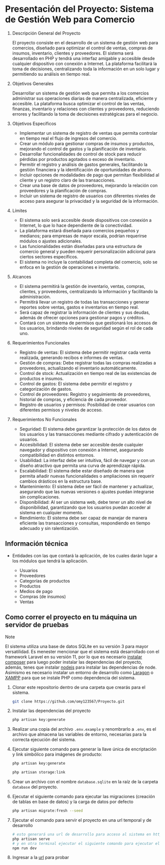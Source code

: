 # Presentación del Proyecto: Sistema de Gestión Web para Comercio

1. Descripción General del Proyecto

    El proyecto consiste en el desarrollo de un sistema de gestión web para comercios, diseñado para optimizar el control de ventas, compras de insumos, inventario, clientes y proveedores. El sistema será desarrollado en PHP y tendrá una interfaz amigable y accesible desde cualquier dispositivo con conexión a Internet. La plataforma facilitará la toma de decisiones, centralizando toda la información en un solo lugar y permitiendo su análisis en tiempo real.

2. Objetivos Generales

    Desarrollar un sistema de gestión web que permita a los comercios administrar sus operaciones diarias de manera centralizada, eficiente y accesible. La plataforma busca optimizar el control de las ventas, finanzas, inventario y relaciones con clientes y proveedores, reduciendo errores y facilitando la toma de decisiones estratégicas para el negocio.

3. Objetivos Específicos

    - Implementar un sistema de registro de ventas que permita controlar en tiempo real el flujo de ingresos del comercio.  
    - Crear un módulo para gestionar compras de insumos y productos, mejorando el control de gastos y la planificación de inventario.
    - Desarrollar funcionalidades de control de stock para reducir pérdidas por productos agotados o exceso de inventario.
    - Permitir el registro y análisis de gastos generales, facilitando la gestión financiera y la identificación de oportunidades de ahorro.
    - Incluir opciones de modalidades de pago que permitan flexibilidad al cliente y un registro claro de las transacciones.
    - Crear una base de datos de proveedores, mejorando la relación con proveedores y la planificación de compras.
    - Incluir un sistema de registro de usuarios con diferentes niveles de acceso para asegurar la privacidad y la seguridad de la información.

4. Límites

    - El sistema solo será accesible desde dispositivos con conexión a Internet, lo que lo hace dependiente de la conectividad.
    - La plataforma estará diseñada para comercios pequeños y medianos; para empresas de mayor escala, podrían requerirse módulos o ajustes adicionales.
    - Las funcionalidades están diseñadas para una estructura de comercio general y pueden requerir personalización adicional para ciertos sectores específicos.
    - El sistema no incluye la contabilidad completa del comercio, solo se enfoca en la gestión de operaciones e inventario.

5. Alcances

    - El sistema permitirá la gestión de inventario, ventas, compras, clientes, y proveedores, centralizando la información y facilitando la administración.
    - Permitirá llevar un registro de todas las transacciones y generar reportes sobre ventas, gastos e inventarios en tiempo real.
    - Será capaz de registrar la información de clientes y sus deudas, además de ofrecer opciones para gestionar pagos y créditos.
    - Contará con un sistema de permisos que gestionará los accesos de los usuarios, brindando niveles de seguridad según el rol de cada uno.

6. Requerimientos Funcionales

    - Registro de ventas: El sistema debe permitir registrar cada venta realizada, generando recibos e informes de ventas.
    - Gestión de compras: Debe registrar todas las compras realizadas a proveedores, actualizando el inventario automáticamente.
    - Control de stock: Actualización en tiempo real de las existencias de productos e insumos.
    - Control de gastos: El sistema debe permitir el registro y categorización de gastos.
    - Control de proveedores: Registro y seguimiento de proveedores, historial de compras, y eficiencia de cada proveedor.
    - Registro de usuarios y permisos: Posibilidad de crear usuarios con diferentes permisos y niveles de acceso.

7. Requerimientos No Funcionales

    - Seguridad: El sistema debe garantizar la protección de los datos de los usuarios y las transacciones mediante cifrado y autenticación de usuarios.
    - Accesibilidad: El sistema debe ser accesible desde cualquier navegador y dispositivo con conexión a Internet, asegurando compatibilidad en distintos entornos.
    - Usabilidad: La interfaz debe ser intuitiva, fácil de navegar y con un diseño atractivo que permita una curva de aprendizaje rápida.
    - Escalabilidad: El sistema debe estar diseñado de manera que permita añadir nuevas funcionalidades o ampliaciones sin requerir cambios drásticos en la estructura base.
    - Mantenimiento: El sistema debe ser fácil de mantener y actualizar, asegurando que las nuevas versiones o ajustes puedan integrarse sin complicaciones.
    - Disponibilidad: Al ser un sistema web, debe tener un alto nivel de disponibilidad, garantizando que los usuarios puedan acceder al sistema en cualquier momento.
    - Rendimiento: El sistema debe ser capaz de manejar de manera eficiente las transacciones y consultas, respondiendo en tiempo adecuado y sin ralentización.

## Información técnica

- Entidades con las que contará la aplicación, de los cuales darán lugar a los módulos que tendrá la aplicación.

  - Usuarios
  - Proveedores
  - Categorías de productos
  - Productos
  - Medios de pago
  - Compras (de insumos)
  - Ventas

## Como correr el proyecto en tu máquina un servidor de pruebas

> [!NOTE]
> El sistema utiliza una base de datos SQLite en su versión 3 para mayor versatilidad. Es menester mencionar que el sistema está desarrollado con el framework Laravel en su versión 11, por lo que es necesario [instalar composer](https://getcomposer.org/download/) para luego poder instalar las dependencias del proyecto, además, tenes que instalar [nodejs](https://nodejs.org/en/) para instalar las dependencias de node. Asimismo es necesario instalar un entorno de desarrollo como  [Laragon](https://laragon.org/download/) o [XAMPP](https://www.apachefriends.org/es/index.html) para que se instale PHP como dependencia del sistema.

1. Clonar este repositorio dentro de una carpeta que crearás para el sistema.

    ```bash
    git clone https://github.com/omy123567/Proyecto.git
    ```

2. Instalar las dependencias del proyecto

    ```bash
    php artisan key:generate
    ```

3. Realizar una copia del archivo `.env.example` y renombrarlo a `.env`, es el archivo que almacena las variables de entorno, necesarias para la correcta ejecución del sistema.

4. Ejecutar siguiente comando para generar la llave única de encriptación y link simbólico para imágenes de producto:

    ```bash
    php artisan key:generate

    php artisan storage:link
    ```

5. Crear un archivo con el nombre `database.sqlite` en la raíz de la carpeta `database` del proyecto.

6. Ejecutar el siguiente comando para ejecutar las migraciones (creación de tablas en base de datos) y la carga de datos por defecto

    ```bash
    php artisan migrate:fresh --seed
    ```

7. Ejecutar el comando para servir el proyecto en una url temporal y de desarrollo

    ```bash
    # esto generará una url de desarrollo para acceso al sistema en http://127.0.0.1:8000/
    php artisan serve 
    # y en otra terminal ejecutar el siguiente comando para ejecutar el entorno de nodejs
    npm run dev
    ```

8. Ingresar a la [url](http://127.0.0.1:8000/) para probar
